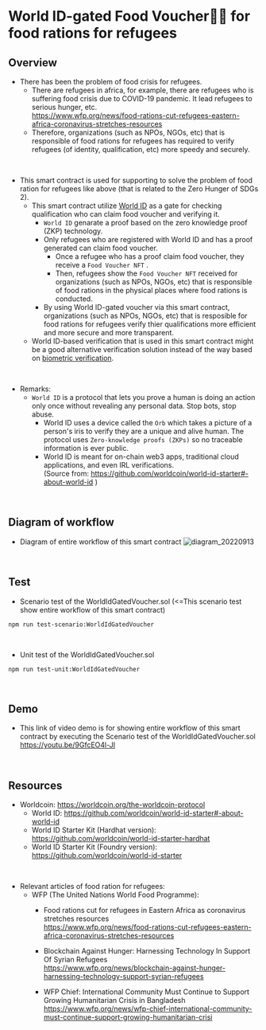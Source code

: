 # World ID-gated Food Voucher🎫🆔 for food rations for refugees
## Overview 
- There has been the problem of food crisis for refugees.
  - There are refugees in africa, for example, there are refugees who is suffering food crisis due to COVID-19 pandemic. It lead refugees to serious hunger, etc.  
    https://www.wfp.org/news/food-rations-cut-refugees-eastern-africa-coronavirus-stretches-resources
  - Therefore, organizations (such as NPOs, NGOs, etc) that is responsible of food rations for refugees has required to verify refugees (of identity, qualification, etc) more speedy and securely.

<br>

- This smart contract is used for supporting to solve the problem of food ration for refugees like above (that is related to the Zero Hunger of SDGs 2).
  - This smart contract utilize [World ID](https://github.com/worldcoin/world-id-starter#-about-world-id) as a gate for checking qualification who can claim food voucher and verifying it.
    - `World ID` genarate a proof based on the zero knowledge proof (ZKP) technology. 
    - Only refugees who are registered with World ID and has a proof generated can claim food voucher.
      - Once a refugee who has a proof claim food voucher, they receive a `Food Voucher NFT` .
      - Then, refugees show the `Food Voucher NFT` received for organizations (such as NPOs, NGOs, etc) that is responsible of food rations in the physical places where food rations is conducted.
    - By using World ID-gated voucher via this smart contract, organizations (such as NPOs, NGOs, etc) that is resposible for food rations for refugees verify thier qualifications more efficient and more secure and more transparent. 
  - World ID-based verification that is used in this smart contract might be a good alternative verification solution instead of the way based on [biometric verification](https://medium.com/world-food-programme-insight/the-full-circuit-how-wfp-is-enabling-biometric-verification-in-uganda-823da0bf6ba7).
     

<br>

- Remarks:
  - `World ID` is a protocol that lets you prove a human is doing an action only once without revealing any personal data. Stop bots, stop abuse.
    - World ID uses a device called the `Orb` which takes a picture of a person's iris to verify they are a unique and alive human. The protocol uses `Zero-knowledge proofs (ZKPs)` so no traceable information is ever public.  
    - World ID is meant for on-chain web3 apps, traditional cloud applications, and even IRL verifications.  
      (Source from: https://github.com/worldcoin/world-id-starter#-about-world-id )

<br>

## Diagram of workflow
- Diagram of entire workflow of this smart contract
  ![diagram_20220913](https://user-images.githubusercontent.com/19357502/189883101-0984e3d1-f532-4d53-88cd-2ee61f00a305.jpeg)

<br>

## Test
- Scenario test of the WorldIdGatedVoucher.sol  (<=This scenario test show entire workflow of this smart contract)
```
npm run test-scenario:WorldIdGatedVoucher
```

<br>

- Unit test of the WorldIdGatedVoucher.sol
```
npm run test-unit:WorldIdGatedVoucher
```

<br>

## Demo
- This link of video demo is for showing entire workflow of this smart contract by executing the Scenario test of the WorldIdGatedVoucher.sol  
  https://youtu.be/9GfcEO4l-JI  

<br>

## Resources
- Worldcoin: https://worldcoin.org/the-worldcoin-protocol
  - World ID: https://github.com/worldcoin/world-id-starter#-about-world-id 
  - World ID Starter Kit (Hardhat version): https://github.com/worldcoin/world-id-starter-hardhat
  - World ID Starter Kit (Foundry version): https://github.com/worldcoin/world-id-starter

<br>

- Relevant articles of food ration for refugees:
  - WFP (The United Nations World Food Programme):  
    - Food rations cut for refugees in Eastern Africa as coronavirus stretches resources  
      https://www.wfp.org/news/food-rations-cut-refugees-eastern-africa-coronavirus-stretches-resources  

    - Blockchain Against Hunger: Harnessing Technology In Support Of Syrian Refugees  
      https://www.wfp.org/news/blockchain-against-hunger-harnessing-technology-support-syrian-refugees  

    - WFP Chief: International Community Must Continue to Support Growing Humanitarian Crisis in Bangladesh  
      https://www.wfp.org/news/wfp-chief-international-community-must-continue-support-growing-humanitarian-crisi  
